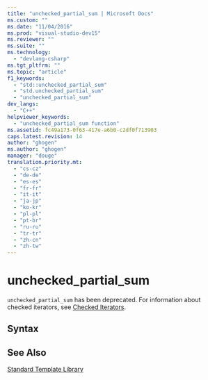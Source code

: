 ```yaml
---
title: "unchecked_partial_sum | Microsoft Docs"
ms.custom: ""
ms.date: "11/04/2016"
ms.prod: "visual-studio-dev15"
ms.reviewer: ""
ms.suite: ""
ms.technology: 
  - "devlang-csharp"
ms.tgt_pltfrm: ""
ms.topic: "article"
f1_keywords: 
  - "std::unchecked_partial_sum"
  - "std.unchecked_partial_sum"
  - "unchecked_partial_sum"
dev_langs: 
  - "C++"
helpviewer_keywords: 
  - "unchecked_partial_sum function"
ms.assetid: fc49a173-0f63-417e-a6b0-c2df0f713903
caps.latest.revision: 14
author: "ghogen"
ms.author: "ghogen"
manager: "douge"
translation.priority.mt: 
  - "cs-cz"
  - "de-de"
  - "es-es"
  - "fr-fr"
  - "it-it"
  - "ja-jp"
  - "ko-kr"
  - "pl-pl"
  - "pt-br"
  - "ru-ru"
  - "tr-tr"
  - "zh-cn"
  - "zh-tw"
---
```

# unchecked_partial_sum
`unchecked_partial_sum` has been deprecated. For information about checked iterators, see [Checked Iterators](/visual-cpp/standard-library/checked-iterators).  
  
## Syntax  
  
## See Also  
 [Standard Template Library](../misc/standard-template-library.md)